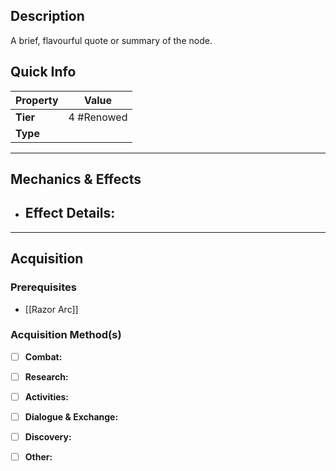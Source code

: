 ## Description
 A brief, flavourful quote or summary of the node.

## Quick Info
| Property | Value      |
| -------- | ---------- |
| **Tier** | 4 #Renowed |
| **Type** |            |

---

## Mechanics & Effects
- **Effect Details:**
    - 

---

## Acquisition
### Prerequisites
- [[Razor Arc]]

### Acquisition Method(s)
- [ ] **Combat:** 
- [ ] **Research:** 
- [ ] **Activities:** 
- [ ] **Dialogue & Exchange:** 
- [ ] **Discovery:** 
- [ ] **Other:** 

